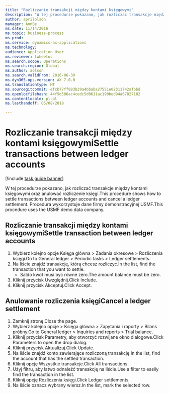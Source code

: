 ```yaml
--- 
title: "Rozliczanie transakcji między kontami księgowymi"
description: "W tej procedurze pokazano, jak rozliczać transakcje między kontami księgowymi oraz anulować rozliczenie księgi."
author: aprilolson
manager: AnnBe
ms.date: 11/14/2016
ms.topic: business-process
ms.prod: 
ms.service: dynamics-ax-applications
ms.technology: 
audience: Application User
ms.reviewer: twheeloc
ms.search.scope: Operations
ms.search.region: Global
ms.author: aolson
ms.search.validFrom: 2016-06-30
ms.dyn365.ops.version: AX 7.0.0
ms.translationtype: HT
ms.sourcegitcommit: efcb77ff883b29a4bbaba27551e02311742afbbd
ms.openlocfilehash: 44f5d586ac4cedc5d0611ac190bed94a67827182
ms.contentlocale: pl-pl
ms.lasthandoff: 05/08/2018

---
```

# <a name="settle-transactions-between-ledger-accounts"></a><span data-ttu-id="c5c09-103">Rozliczanie transakcji między kontami księgowymi</span><span class="sxs-lookup"><span data-stu-id="c5c09-103">Settle transactions between ledger accounts</span></span>

[!include [task guide banner](../../includes/task-guide-banner.md)]

<span data-ttu-id="c5c09-104">W tej procedurze pokazano, jak rozliczać transakcje między kontami księgowymi oraz anulować rozliczenie księgi.</span><span class="sxs-lookup"><span data-stu-id="c5c09-104">This procedure shows how to settle transactions between ledger accounts and cancel a ledger settlement.</span></span> <span data-ttu-id="c5c09-105">Procedura wykorzystuje dane firmy demonstracyjnej USMF.</span><span class="sxs-lookup"><span data-stu-id="c5c09-105">This procedure uses the USMF demo data company.</span></span>


## <a name="settle-transaction-between-ledger-accounts"></a><span data-ttu-id="c5c09-106">Rozliczanie transakcji między kontami księgowymi</span><span class="sxs-lookup"><span data-stu-id="c5c09-106">Settle transaction between ledger accounts</span></span>
1. <span data-ttu-id="c5c09-107">Wybierz kolejno opcje Księga główna > Zadania okresowe > Rozliczenia księgi.</span><span class="sxs-lookup"><span data-stu-id="c5c09-107">Go to General ledger > Periodic tasks > Ledger settlements.</span></span>
2. <span data-ttu-id="c5c09-108">Na liście znajdź transakcję, którą chcesz rozliczyć.</span><span class="sxs-lookup"><span data-stu-id="c5c09-108">In the list, find the transaction that you want to settle.</span></span>
    * <span data-ttu-id="c5c09-109">Saldo kwot musi być równe zero.</span><span class="sxs-lookup"><span data-stu-id="c5c09-109">The amount balance must be zero.</span></span>  
3. <span data-ttu-id="c5c09-110">Kliknij przycisk Uwzględnij.</span><span class="sxs-lookup"><span data-stu-id="c5c09-110">Click Include.</span></span>
4. <span data-ttu-id="c5c09-111">Kliknij przycisk Akceptuj.</span><span class="sxs-lookup"><span data-stu-id="c5c09-111">Click Accept.</span></span>

## <a name="cancel-a-ledger-settlement"></a><span data-ttu-id="c5c09-112">Anulowanie rozliczenia księgi</span><span class="sxs-lookup"><span data-stu-id="c5c09-112">Cancel a ledger settlement</span></span>
1. <span data-ttu-id="c5c09-113">Zamknij stronę.</span><span class="sxs-lookup"><span data-stu-id="c5c09-113">Close the page.</span></span>
2. <span data-ttu-id="c5c09-114">Wybierz kolejno opcje > Księga główna > Zapytania i raporty > Bilans próbny.</span><span class="sxs-lookup"><span data-stu-id="c5c09-114">Go to General ledger > Inquiries and reports > Trial balance.</span></span>
3. <span data-ttu-id="c5c09-115">Kliknij przycisk Parametry, aby otworzyć rozwijane okno dialogowe.</span><span class="sxs-lookup"><span data-stu-id="c5c09-115">Click Parameters to open the drop dialog.</span></span>
4. <span data-ttu-id="c5c09-116">Kliknij przycisk Aktualizuj.</span><span class="sxs-lookup"><span data-stu-id="c5c09-116">Click Update.</span></span>
5. <span data-ttu-id="c5c09-117">Na liście znajdź konto zawierające rozliczoną transakcję.</span><span class="sxs-lookup"><span data-stu-id="c5c09-117">In the list, find the account that has the settled transaction.</span></span>
6. <span data-ttu-id="c5c09-118">Kliknij opcję Wszystkie transakcje.</span><span class="sxs-lookup"><span data-stu-id="c5c09-118">Click All transactions.</span></span>
7. <span data-ttu-id="c5c09-119">Użyj filtru, aby łatwo odnaleźć transakcję na liście.</span><span class="sxs-lookup"><span data-stu-id="c5c09-119">Use a filter to easily find the transaction in the list.</span></span>
8. <span data-ttu-id="c5c09-120">Kliknij opcję Rozliczenia księgi.</span><span class="sxs-lookup"><span data-stu-id="c5c09-120">Click Ledger settlements.</span></span>
9. <span data-ttu-id="c5c09-121">Na liście oznacz wybrany wiersz.</span><span class="sxs-lookup"><span data-stu-id="c5c09-121">In the list, mark the selected row.</span></span>


